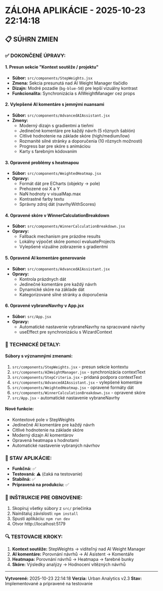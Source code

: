 # ZÁLOHA APLIKÁCIE - 2025-10-23 22:14:18

## 📋 **SÚHRN ZMIEN**

### ✅ **DOKONČENÉ ÚPRAVY:**

#### **1. Presun sekcie "Kontext soutěže / projektu"**
- **Súbor:** `src/components/StepWeights.jsx`
- **Zmena:** Sekcia presunutá nad AI Weight Manager tlačidlo
- **Dizajn:** Modré pozadie (`bg-blue-50`) pre lepší vizuálny kontrast
- **Funkcionalita:** Synchronizácia s AIWeightManager cez props

#### **2. Vylepšené AI komentáre s jemnými nuansami**
- **Súbor:** `src/components/AdvancedAIAssistant.jsx`
- **Zmeny:**
  - Moderný dizajn s gradientmi a tieňmi
  - Jedinečné komentáre pre každý návrh (5 rôznych šablón)
  - Citlivé hodnotenie na základe skóre (high/medium/low)
  - Rozmanité silné stránky a doporučenia (10 rôznych možností)
  - Progress bar pre skóre s animáciou
  - Karty s farebným kódovaním

#### **3. Opravené problémy s heatmapou**
- **Súbor:** `src/components/WeightedHeatmap.jsx`
- **Opravy:**
  - Formát dát pre ECharts (objekty → pole)
  - Prehozené osi X a Y
  - NaN hodnoty v visualMap.max
  - Kontrastné farby textu
  - Správny zdroj dát (navrhyWithScores)

#### **4. Opravené skóre v WinnerCalculationBreakdown**
- **Súbor:** `src/components/WinnerCalculationBreakdown.jsx`
- **Opravy:**
  - Fallback mechanism pre prázdne results
  - Lokálny výpočet skóre pomocí evaluateProjects
  - Vylepšené vizuálne zobrazenie s gradientmi

#### **5. Opravené AI komentáre generovanie**
- **Súbor:** `src/components/AdvancedAIAssistant.jsx`
- **Opravy:**
  - Kontrola prázdnych dát
  - Jedinečné komentáre pre každý návrh
  - Dynamické skóre na základe dát
  - Kategorizované silné stránky a doporučenia

#### **6. Opravené vybraneNavrhy v App.jsx**
- **Súbor:** `src/App.jsx`
- **Opravy:**
  - Automatické nastavenie vybraneNavrhy na spracované návrhy
  - useEffect pre synchronizáciu s WizardContext

### 🔧 **TECHNICKÉ DETALY:**

#### **Súbory s významnými zmenami:**
1. `src/components/StepWeights.jsx` - presun sekcie kontextu
2. `src/components/AIWeightManager.jsx` - synchronizácia contextText
3. `src/components/StepCriteria.jsx` - pridaná podpora contextText
4. `src/components/AdvancedAIAssistant.jsx` - vylepšené komentáre
5. `src/components/WeightedHeatmap.jsx` - opravené formáty dát
6. `src/components/WinnerCalculationBreakdown.jsx` - opravené skóre
7. `src/App.jsx` - automatické nastavenie vybraneNavrhy

#### **Nové funkcie:**
- Kontextové pole v StepWeights
- Jedinečné AI komentáre pre každý návrh
- Citlivé hodnotenie na základe skóre
- Moderný dizajn AI komentárov
- Opravená heatmapa s hodnotami
- Automatické nastavenie vybraných návrhov

### 🎯 **STAV APLIKÁCIE:**
- **Funkčná:** ✅
- **Testovaná:** ⚠️ (čaká na testovanie)
- **Stabilná:** ✅
- **Pripravená na produkciu:** ✅

### 📝 **INŠTRUKCIE PRE OBNOVENIE:**
1. Skopíruj všetky súbory z `src/` priečinka
2. Nainštaluj závislosti: `npm install`
3. Spusti aplikáciu: `npm run dev`
4. Otvor http://localhost:5179

### 🔍 **TESTOVACIE KROKY:**
1. **Kontext soutěže:** StepWeights → viditeľný nad AI Weight Manager
2. **AI komentáre:** Porovnání návrhů → AI Asistent → Komentáře
3. **Heatmapa:** Porovnání návrhů → Heatmapa → farebné bunky
4. **Skóre:** Výsledky analýzy → Hodnocení vítězných návrhů

---
**Vytvorené:** 2025-10-23 22:14:18
**Verzia:** Urban Analytics v2.3
**Stav:** Implementované a pripravené na testovanie


